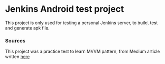 # Jenkins Android test project
This project is only used for testing a personal Jenkins server, to build, test and generate apk file.

### Sources
This project was a practice test to learn MVVM pattern, from Medium article written
[here](https://proandroiddev.com/modern-android-development-with-kotlin-september-2017-part-1-f976483f7bd6)